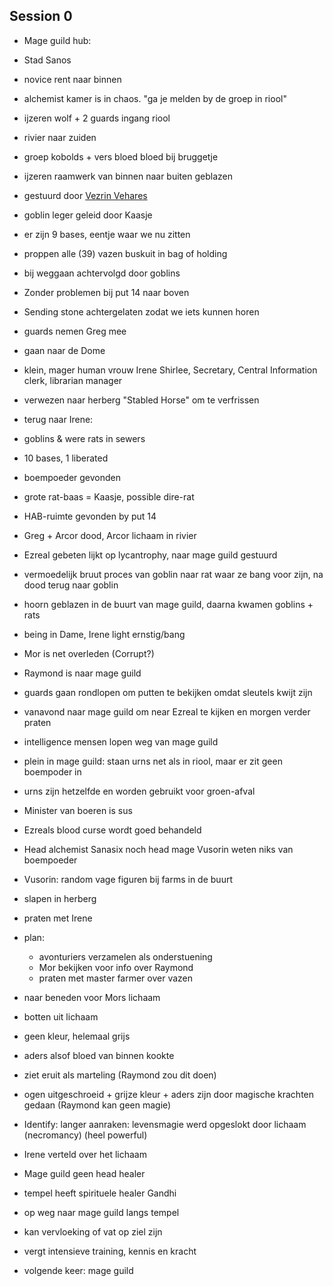 ## Session 0

- Mage guild hub:
- Stad Sanos

- novice rent naar binnen

- alchemist kamer is in chaos. "ga je melden by de groep in riool"

- ijzeren wolf + 2 guards ingang riool
- rivier naar zuiden
- groep kobolds + vers bloed bloed bij bruggetje
- ijzeren raamwerk van binnen naar buiten geblazen

- gestuurd door [Vezrin Vehares]()

- goblin leger geleid door Kaasje

- er zijn 9 bases, eentje waar we nu zitten

- proppen alle (39) vazen buskuit in bag of holding
- bij weggaan achtervolgd door goblins
- Zonder problemen bij put 14 naar boven
- Sending stone achtergelaten zodat we iets kunnen horen
- guards nemen Greg mee
- gaan naar de Dome
- klein, mager human vrouw Irene Shirlee, Secretary, Central Information clerk, librarian manager

- verwezen naar herberg "Stabled Horse" om te verfrissen
- terug naar Irene:

- goblins & were rats in sewers
- 10 bases, 1 liberated
- boempoeder gevonden
- grote rat-baas = Kaasje, possible dire-rat

- HAB-ruimte gevonden by put 14
- Greg + Arcor dood, Arcor lichaam in rivier

- Ezreal gebeten lijkt op lycantrophy, naar mage guild gestuurd

- vermoedelijk bruut proces van goblin naar rat waar ze bang voor zijn, na dood terug naar goblin

- hoorn geblazen in de buurt van mage guild, daarna kwamen goblins + rats

- being in Dame, Irene light ernstig/bang
- Mor is net overleden (Corrupt?)
- Raymond is naar mage guild
- guards gaan rondlopen om putten te bekijken omdat sleutels kwijt zijn

- vanavond naar mage guild om near Ezreal te kijken en morgen verder praten
- intelligence mensen lopen weg van mage guild
- plein in mage guild: staan urns net als in riool, maar er zit geen boempoder in
- urns zijn hetzelfde en worden gebruikt voor groen-afval
- Minister van boeren is sus
- Ezreals blood curse wordt goed behandeld
- Head alchemist Sanasix noch head mage Vusorin weten niks van boempoeder
- Vusorin: random vage figuren bij farms in de buurt
- slapen in herberg
- praten met Irene
- plan:
    - avonturiers verzamelen als onderstuening
    - Mor bekijken voor info over Raymond
    - praten met master farmer over vazen
- naar beneden voor Mors lichaam
- botten uit lichaam
- geen kleur, helemaal grijs
- aders alsof bloed van binnen kookte
- ziet eruit als marteling (Raymond zou dit doen)
- ogen uitgeschroeid + grijze kleur + aders zijn door magische krachten gedaan (Raymond kan geen magie)
- Identify: langer aanraken: levensmagie werd opgeslokt door lichaam (necromancy) (heel powerful)
- Irene verteld over het lichaam
- Mage guild geen head healer
- tempel heeft spirituele healer Gandhi
- op weg naar mage guild langs tempel
- kan vervloeking of vat op ziel zijn
- vergt intensieve training, kennis en kracht
- volgende keer: mage guild